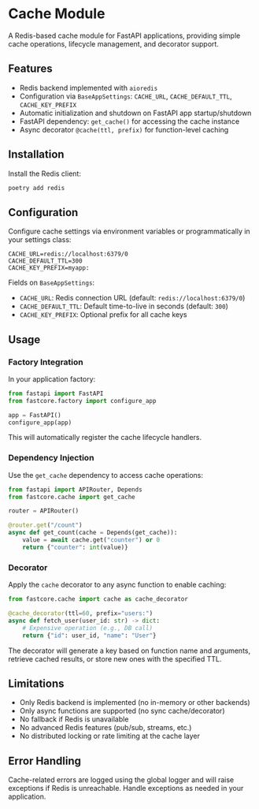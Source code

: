 # Cache Module

A Redis-based cache module for FastAPI applications, providing simple cache operations, lifecycle management, and decorator support.

## Features

- Redis backend implemented with `aioredis`
- Configuration via `BaseAppSettings`: `CACHE_URL`, `CACHE_DEFAULT_TTL`, `CACHE_KEY_PREFIX`
- Automatic initialization and shutdown on FastAPI app startup/shutdown
- FastAPI dependency: `get_cache()` for accessing the cache instance
- Async decorator `@cache(ttl, prefix)` for function-level caching

## Installation

Install the Redis client:

```bash
poetry add redis
```

## Configuration

Configure cache settings via environment variables or programmatically in your settings class:

```env
CACHE_URL=redis://localhost:6379/0
CACHE_DEFAULT_TTL=300
CACHE_KEY_PREFIX=myapp:
```

Fields on `BaseAppSettings`:

- `CACHE_URL`: Redis connection URL (default: `redis://localhost:6379/0`)
- `CACHE_DEFAULT_TTL`: Default time-to-live in seconds (default: `300`)
- `CACHE_KEY_PREFIX`: Optional prefix for all cache keys

## Usage

### Factory Integration

In your application factory:

```python
from fastapi import FastAPI
from fastcore.factory import configure_app

app = FastAPI()
configure_app(app)
```

This will automatically register the cache lifecycle handlers.

### Dependency Injection

Use the `get_cache` dependency to access cache operations:

```python
from fastapi import APIRouter, Depends
from fastcore.cache import get_cache

router = APIRouter()

@router.get("/count")
async def get_count(cache = Depends(get_cache)):
    value = await cache.get("counter") or 0
    return {"counter": int(value)}
```

### Decorator

Apply the `cache` decorator to any async function to enable caching:

```python
from fastcore.cache import cache as cache_decorator

@cache_decorator(ttl=60, prefix="users:")
async def fetch_user(user_id: str) -> dict:
    # Expensive operation (e.g., DB call)
    return {"id": user_id, "name": "User"}
```

The decorator will generate a key based on function name and arguments, retrieve cached results, or store new ones with the specified TTL.

## Limitations

- Only Redis backend is implemented (no in-memory or other backends)
- Only async functions are supported (no sync cache/decorator)
- No fallback if Redis is unavailable
- No advanced Redis features (pub/sub, streams, etc.)
- No distributed locking or rate limiting at the cache layer

## Error Handling

Cache-related errors are logged using the global logger and will raise exceptions if Redis is unreachable. Handle exceptions as needed in your application.
